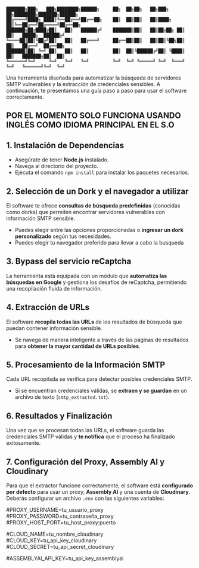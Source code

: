     ███████╗███╗   ███╗████████╗██████╗     ██╗  ██╗██╗   ██╗███╗   ██╗████████╗███████╗██████╗ 
    ██╔════╝████╗ ████║╚══██╔══╝██╔══██╗    ██║  ██║██║   ██║████╗  ██║╚══██╔══╝██╔════╝██╔══██╗
    ███████╗██╔████╔██║   ██║   ██████╔╝    ███████║██║   ██║██╔██╗ ██║   ██║   █████╗  ██████╔╝
    ╚════██║██║╚██╔╝██║   ██║   ██╔═══╝     ██╔══██║██║   ██║██║╚██╗██║   ██║   ██╔══╝  ██╔══██╗
    ███████║██║ ╚═╝ ██║   ██║   ██║         ██║  ██║╚██████╔╝██║ ╚████║   ██║   ███████╗██║  ██║
    ╚══════╝╚═╝     ╚═╝   ╚═╝   ╚═╝         ╚═╝  ╚═╝ ╚═════╝ ╚═╝  ╚═══╝   ╚═╝   ╚══════╝╚═╝  ╚═╝

Una herramienta diseñada para automatizar la búsqueda de servidores SMTP vulnerables y la extracción de credenciales sensibles. A continuación, te presentamos una guía paso a paso para usar el software correctamente.

## POR EL MOMENTO SOLO FUNCIONA USANDO INGLÉS COMO IDIOMA PRINCIPAL EN EL S.O

## 1. Instalación de Dependencias
- Asegúrate de tener **Node.js** instalado.
- Navega al directorio del proyecto.
- Ejecuta el comando `npm install` para instalar los paquetes necesarios.

## 2. Selección de un Dork y el navegador a utilizar
El software te ofrece **consultas de búsqueda predefinidas** (conocidas como dorks) que permiten encontrar servidores vulnerables con información SMTP sensible.

- Puedes elegir entre las opciones proporcionadas o **ingresar un dork personalizado** según tus necesidades.
- Puedes elegir tu navegador preferido para llevar a cabo la busqueda

## 3. Bypass del servicio reCaptcha
La herramienta está equipada con un módulo que **automatiza las búsquedas en Google** y gestiona los desafíos de reCaptcha, permitiendo una recopilación fluida de información.

## 4. Extracción de URLs
El software **recopila todas las URLs** de los resultados de búsqueda que puedan contener información sensible.

- Se navega de manera inteligente a través de las páginas de resultados para **obtener la mayor cantidad de URLs posibles**.

## 5. Procesamiento de la Información SMTP
Cada URL recopilada se verifica para detectar posibles credenciales SMTP.

- Si se encuentran credenciales válidas, se **extraen y se guardan** en un archivo de texto (`smtp_extracted.txt`).

## 6. Resultados y Finalización
Una vez que se procesan todas las URLs, el software guarda las credenciales SMTP válidas y **te notifica** que el proceso ha finalizado exitosamente.

## 7. Configuración del Proxy, Assembly AI y Cloudinary

Para que el extractor funcione correctamente, el software está **configurado por defecto** para usar un proxy, **Assembly AI** y una cuenta de **Cloudinary**. Deberás configurar un archivo `.env` con las siguientes variables:

#PROXY_USERNAME=tu_usuario_proxy  
#PROXY_PASSWORD=tu_contraseña_proxy  
#PROXY_HOST_PORT=tu_host_proxy:puerto  

#CLOUD_NAME=tu_nombre_cloudinary  
#CLOUD_KEY=tu_api_key_cloudinary    
#CLOUD_SECRET=tu_api_secret_cloudinary  

#ASSEMBLYAI_API_KEY=tu_api_key_assemblyai  
